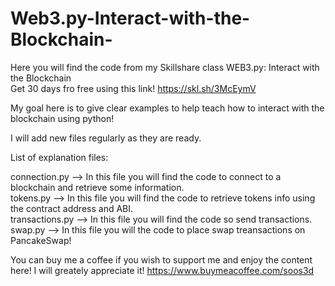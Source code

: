 # Web3.py-Interact-with-the-Blockchain-
Here you will find the code from my Skillshare class WEB3.py: Interact with the Blockchain <br>
Get 30 days fro free using this link! https://skl.sh/3McEymV

My goal here is to give clear examples to help teach how to interact with the blockchain using python!

I will add new files regularly as they are ready.

List of explanation files:

connection.py --> In this file you will find the code to connect to a blockchain and retrieve some information.<br>
tokens.py --> In this file you will find the code to retrieve tokens info using the contract address and ABI.<br>
transactions.py --> In this file you will find the code so send transactions.<br>
swap.py --> In this file you will the code to place swap treansactions on PancakeSwap!<br>

You can buy me a coffee if you wish to support me and enjoy the content here! I will greately appreciate it! https://www.buymeacoffee.com/soos3d
